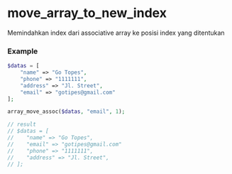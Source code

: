 # move_array_to_new_index
Memindahkan index dari associative array ke posisi index yang ditentukan

### Example

``` php
$datas = [
    "name" => "Go Topes",
    "phone" => "1111111",
    "address" => "Jl. Street",
    "email" => "gotipes@gmail.com"
];

array_move_assoc($datas, "email", 1);

// result
// $datas = [
//    "name" => "Go Topes",
//    "email" => "gotipes@gmail.com"
//    "phone" => "1111111",
//    "address" => "Jl. Street",
// ];

```
